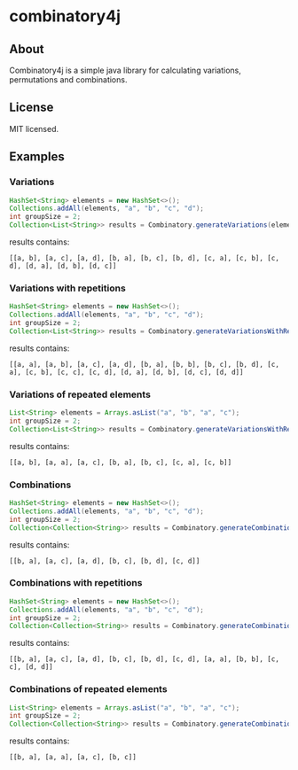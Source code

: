 # combinatory4j

## About

Combinatory4j is a simple java library for calculating variations, permutations and combinations.

## License

MIT licensed.

## Examples

### Variations

```java
HashSet<String> elements = new HashSet<>();
Collections.addAll(elements, "a", "b", "c", "d");
int groupSize = 2;
Collection<List<String>> results = Combinatory.generateVariations(elements, groupSize)
```
results contains:

```
[[a, b], [a, c], [a, d], [b, a], [b, c], [b, d], [c, a], [c, b], [c, d], [d, a], [d, b], [d, c]]
```

### Variations with repetitions

```java
HashSet<String> elements = new HashSet<>();
Collections.addAll(elements, "a", "b", "c", "d");
int groupSize = 2;
Collection<List<String>> results = Combinatory.generateVariationsWithRepetitions(elements, groupSize)
```
results contains:

```
[[a, a], [a, b], [a, c], [a, d], [b, a], [b, b], [b, c], [b, d], [c, a], [c, b], [c, c], [c, d], [d, a], [d, b], [d, c], [d, d]]
```


### Variations of repeated elements

```java
List<String> elements = Arrays.asList("a", "b", "a", "c");
int groupSize = 2;
Collection<List<String>> results = Combinatory.generateVariationsWithRepeatElements(elements, groupSize)
```
results contains:

```
[[a, b], [a, a], [a, c], [b, a], [b, c], [c, a], [c, b]]
```

### Combinations

```java
HashSet<String> elements = new HashSet<>();
Collections.addAll(elements, "a", "b", "c", "d");
int groupSize = 2;
Collection<Collection<String>> results = Combinatory.generateCombinations(elements, groupSize)
```
results contains:

```
[[b, a], [a, c], [a, d], [b, c], [b, d], [c, d]]
```

### Combinations with repetitions

```java
HashSet<String> elements = new HashSet<>();
Collections.addAll(elements, "a", "b", "c", "d");
int groupSize = 2;
Collection<Collection<String>> results = Combinatory.generateCombinationsWithRepetitions(elements, groupSize)
```
results contains:

```
[[b, a], [a, c], [a, d], [b, c], [b, d], [c, d], [a, a], [b, b], [c, c], [d, d]]
```


### Combinations of repeated elements

```java
List<String> elements = Arrays.asList("a", "b", "a", "c");
int groupSize = 2;
Collection<Collection<String>> results = Combinatory.generateCombinationsWithRepeatElements(elements, groupSize)
```
results contains:

```
[[b, a], [a, a], [a, c], [b, c]]
```